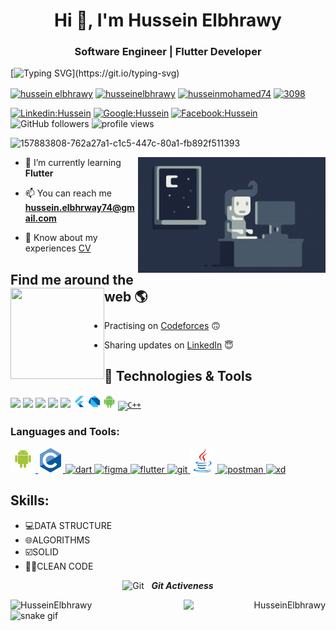 

 <h1 align="center">Hi 👋, I'm Hussein Elbhrawy</h1>
<h3 align="center">Software Engineer | Flutter Developer</h3>

[![Typing SVG](https://readme-typing-svg.herokuapp.com?font=Architects+Daughter&color=E9CB45&size=30&lines=Software+Engineer;Flutter+Developer;Computer+Science;)](https://git.io/typing-svg)



<p align="left">
<a href="https://linkedin.com/in/hussein elbhrawy" target="blank"><img align="center" src="https://raw.githubusercontent.com/rahuldkjain/github-profile-readme-generator/master/src/images/icons/Social/linked-in-alt.svg" alt="hussein elbhrawy" height="30" width="40" /></a>
<a href="https://fb.com/husseinelbhrawy" target="blank"><img align="center" src="https://raw.githubusercontent.com/rahuldkjain/github-profile-readme-generator/master/src/images/icons/Social/facebook.svg" alt="husseinelbhrawy" height="30" width="40" /></a>
<a href="https://codeforces.com/profile/husseinmohamed74" target="blank"><img align="center" src="https://raw.githubusercontent.com/rahuldkjain/github-profile-readme-generator/master/src/images/icons/Social/codeforces.svg" alt="husseinmohamed74" height="30" width="40" /></a>
<a href="https://discord.gg/3098" target="blank"><img align="center" src="https://raw.githubusercontent.com/rahuldkjain/github-profile-readme-generator/master/src/images/icons/Social/discord.svg" alt="3098" height="30" width="40" /></a>
</p>

[![Linkedin:Hussein](https://img.shields.io/badge/-Hussein-blue?style=flat-square&logo=Linkedin&logoColor=white&link=https://www.linkedin.com/in/hussein-elbhrawy-0737631b1)](https://www.linkedin.com/in/hussein-elbhrawy-0737631b1)
[![Google:Hussein](https://img.shields.io/badge/-Hussein-red?style=flat-square&logo=google&logoColor=white&link=https://drive.google.com/file/d/1NLQ8YYtP5NVm3qsquyARL-uHLmV8ghFi/view?usp=sharing)](https://drive.google.com/file/d/1NLQ8YYtP5NVm3qsquyARL-uHLmV8ghFi/view?usp=sharing)
[![Facebook:Hussein](https://img.shields.io/badge/-Hussein-blue?style=flat-square&logo=facebook&logoColor=white&link=https://www.facebook.com/HusseinElbhrawy/)](https://www.facebook.com/HusseinElbhrawy/)
![GitHub followers](https://img.shields.io/github/followers/HusseinElbhrawy?label=Follow&style=social)
<img alt = "profile views" src="https://gpvc.arturio.dev/HusseinElbhrawy">  



![157883808-762a27a1-c1c5-447c-80a1-fb892f511393](https://user-images.githubusercontent.com/64389727/165417849-dc4db28e-827a-4071-afaf-c3614c1ffb49.png)





<img alt="Night Coding" src="https://raw.githubusercontent.com/AVS1508/AVS1508/master/assets/Night-Coding.gif" align="right"/>

- 🌱 I’m currently learning **Flutter**

- 📫 You can reach me **hussein.elbhrway74@gmail.com**

- 📄 Know about my experiences [CV](https://drive.google.com/file/d/1KNH75AAU67A0koKIHet8GhtSpMEWYC9q/view?usp=sharing)



## Find me around the web 🌎 <a href="https://www.linkedin.com/in/yassin-abdulmahdi/"><img align="left" width="150" height="146" src="https://github.com/M0nica/M0nica/blob/main/octomonica/m0nica-octocat-rotating.gif?raw=true"></a>
- Practising on <a href="https://codeforces.com/profile/HusseinMohamed74">Codeforces</a> 🙃
<!-- - - Practising on <a href="https://leetcode.com/Yassin52/">LeetcoCode</a> 🙃 -->
- Sharing updates on <a href="https://www.linkedin.com/in/hussein-elbhrawy-0737631b1/">LinkedIn</a> 😇



 


## 🔧 Technologies & Tools


![](https://img.shields.io/badge/Editor-VS_Code-informational?style=flat&logo=visual-studio-code&logoColor=white&color=6aa6f8)
![](https://img.shields.io/badge/Code-Dart-green)
![](https://img.shields.io/badge/Code-C%2B%2B-yellowgreen)
![](https://img.shields.io/badge/Code-Java-red)
![](https://img.shields.io/badge/Tools-Git-blue)
<code><img height="20" src="https://raw.githubusercontent.com/github/explore/80688e429a7d4ef2fca1e82350fe8e3517d3494d/topics/flutter/flutter.png"></code>
<code><img height="20" src="https://raw.githubusercontent.com/github/explore/80688e429a7d4ef2fca1e82350fe8e3517d3494d/topics/dart/dart.png"></code>
<code><img height="20" src="https://raw.githubusercontent.com/github/explore/80688e429a7d4ef2fca1e82350fe8e3517d3494d/topics/android/android.png"></code>
[<code ><img alt="C++" width="26px" src="https://raw.githubusercontent.com/SamirPaulb/assets/main/cpp.png" /></code>](#)

<h3 align="left">Languages and Tools:</h3>
<p align="left"> <a href="https://developer.android.com" target="_blank" rel="noreferrer"> <img src="https://raw.githubusercontent.com/devicons/devicon/master/icons/android/android-original-wordmark.svg" alt="android" width="40" height="40"/> </a> <a href="https://www.cprogramming.com/" target="_blank" rel="noreferrer"> <img src="https://raw.githubusercontent.com/devicons/devicon/master/icons/c/c-original.svg" alt="c" width="40" height="40"/> </a> <a href="https://dart.dev" target="_blank" rel="noreferrer"> <img src="https://www.vectorlogo.zone/logos/dartlang/dartlang-icon.svg" alt="dart" width="40" height="40"/> </a> <a href="https://www.figma.com/" target="_blank" rel="noreferrer"> <img src="https://www.vectorlogo.zone/logos/figma/figma-icon.svg" alt="figma" width="40" height="40"/> </a> <a href="https://flutter.dev" target="_blank" rel="noreferrer"> <img src="https://www.vectorlogo.zone/logos/flutterio/flutterio-icon.svg" alt="flutter" width="40" height="40"/> </a> <a href="https://git-scm.com/" target="_blank" rel="noreferrer"> <img src="https://www.vectorlogo.zone/logos/git-scm/git-scm-icon.svg" alt="git" width="40" height="40"/> </a> <a href="https://www.java.com" target="_blank" rel="noreferrer"> <img src="https://raw.githubusercontent.com/devicons/devicon/master/icons/java/java-original.svg" alt="java" width="40" height="40"/> </a> <a href="https://postman.com" target="_blank" rel="noreferrer"> <img src="https://www.vectorlogo.zone/logos/getpostman/getpostman-icon.svg" alt="postman" width="40" height="40"/> </a> <a href="https://www.adobe.com/products/xd.html" target="_blank" rel="noreferrer"> <img src="https://cdn.worldvectorlogo.com/logos/adobe-xd.svg" alt="xd" width="40" height="40"/> </a> </p>



## Skills: 

* 💻DATA STRUCTURE 
* 🌐ALGORITHMS
* ☑️SOLID
* 👨‍💻CLEAN CODE 



<p align="center"> 
  <img src="https://media.giphy.com/media/W5eoZHPpUx9sapR0eu/giphy.gif" width="30px" alt="Git"/>
  &nbsp;
  <i>
    <b>Git Activeness</b>
  </i>
</p>


<p align="left"><img width="45%" align="left" src="https://github-readme-stats.vercel.app/api?username=HusseinElbhrawy&show_icons=true&include_all_commits=true&theme=radical&hide_border=true" alt="HusseinElbhrawy" /></p>
<p align="right"><img width="45%" align="right" sy src="https://github-readme-stats.vercel.app/api/top-langs/?username=HusseinElbhrawy&layout=compact&theme=radical&hide_border=true" alt="HusseinElbhrawy" /></p>




<!--  دي صورة حلوة خد بالك -->
<!-- ![code](https://user-images.githubusercontent.com/64389727/165422375-7de2edf9-0b5c-4b13-b566-d0d745152308.gif) -->
 





<!-- # Watch my contributions get eaten by a snake 🐍 -->
![snake gif](https://github.com/tanyarajhans/Actions/blob/output/github-contribution-grid-snake.svg)

